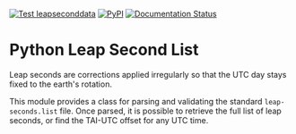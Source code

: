 <!--
SPDX-FileCopyrightText: 2021 Jeff Epler

SPDX-License-Identifier: GPL-3.0-only
-->
[![Test leapseconddata](https://github.com/jepler/leapseconddata/actions/workflows/test.yml/badge.svg)](https://github.com/jepler/leapseconddata/actions/workflows/test.yml)
[![PyPI](https://img.shields.io/pypi/v/leapseconddata)](https://pypi.org/project/leapseconddata)
[![Documentation Status](https://readthedocs.org/projects/leapseconddata/badge/?version=latest)](https://leapseconddata.readthedocs.io/en/latest/?badge=latest)

# Python Leap Second List

Leap seconds are corrections applied irregularly so that the UTC day stays
fixed to the earth's rotation.

This module provides a class for parsing and validating the standard
`leap-seconds.list` file.  Once parsed, it is possible to retrieve the
full list of leap seconds, or find the TAI-UTC offset for any UTC time.
